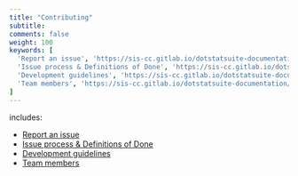 ```yaml
---
title: "Contributing"
subtitle: 
comments: false
weight: 100
keywords: [
  'Report an issue', 'https://sis-cc.gitlab.io/dotstatsuite-documentation/contribution/report-an-issue',
  'Issue process & Definitions of Done', 'https://sis-cc.gitlab.io/dotstatsuite-documentation/contribution/issue-process',
  'Development guidelines', 'https://sis-cc.gitlab.io/dotstatsuite-documentation/contribution/development-guidelines',
  'Team members', 'https://sis-cc.gitlab.io/dotstatsuite-documentation/contribution/team-members',
]
---
```


includes:

* [Report an issue](/dotstatsuite-documentation/contribution/report-an-issue)
* [Issue process & Definitions of Done](/dotstatsuite-documentation/contribution/issue-process)
* [Development guidelines](/dotstatsuite-documentation/contribution/development-guidelines)
* [Team members](/dotstatsuite-documentation/contribution/team-members)
